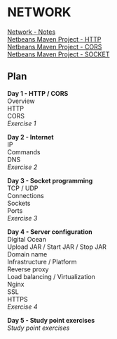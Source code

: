# NETWORK

<a href="Network-Notes.pdf" target="_blank">Network - Notes</a><br>
<a href="HTTP" target="_blank">Netbeans Maven Project - HTTP</a><br>
<a href="CORS" target="_blank">Netbeans Maven Project - CORS</a><br>
<a href="SOCKET" target="_blank">Netbeans Maven Project - SOCKET</a><br>

## Plan

**Day 1 - HTTP / CORS**<br>
Overview<br>
HTTP<br>
CORS<br>
*Exercise 1*<br>

**Day 2 - Internet**<br>
IP<br>
Commands<br>
DNS<br>
*Exercise 2*<br>

**Day 3 - Socket programming**<br>
TCP / UDP<br>
Connections<br>
Sockets<br>
Ports<br>
*Exercise 3*<br>

**Day 4 - Server configuration**<br>
Digital Ocean<br>
Upload JAR / Start JAR / Stop JAR<br>
Domain name<br>
Infrastructure / Platform<br>
Reverse proxy<br>
Load balancing / Virtualization<br>
Nginx<br>
SSL<br>
HTTPS<br>
*Exercise 4*<br>

**Day 5 - Study point exercises**<br>
*Study point exercises*